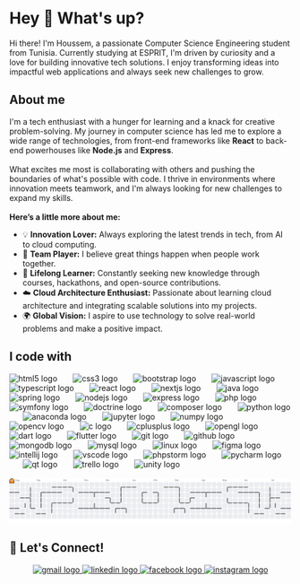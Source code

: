 <h1 align="left">Hey 👋 What's up?</h1>

<p align="left">
Hi there! I'm Houssem, a passionate Computer Science Engineering student from Tunisia. Currently studying at ESPRIT, I'm driven by curiosity and a love for building innovative tech solutions. I enjoy transforming ideas into impactful web applications and always seek new challenges to grow.
</p>

<h2 align="left">About me</h2>

<p align="left">
I'm a tech enthusiast with a hunger for learning and a knack for creative problem-solving. My journey in computer science has led me to explore a wide range of technologies, from front-end frameworks like <b>React</b> to back-end powerhouses like <b>Node.js</b> and <b>Express</b>. <br><br>
What excites me most is collaborating with others and pushing the boundaries of what's possible with code. I thrive in environments where innovation meets teamwork, and I'm always looking for new challenges to expand my skills.<br><br>
<b>Here’s a little more about me:</b>
<ul>
<li>💡 <b>Innovation Lover:</b> Always exploring the latest trends in tech, from AI to cloud computing.</li>
<li>🤝 <b>Team Player:</b> I believe great things happen when people work together.</li>
<li>🌱 <b>Lifelong Learner:</b> Constantly seeking new knowledge through courses, hackathons, and open-source contributions.</li>
<li>☁️ <b>Cloud Architecture Enthusiast:</b> Passionate about learning cloud architecture and integrating scalable solutions into my projects.</li>
<li>🌍 <b>Global Vision:</b> I aspire to use technology to solve real-world problems and make a positive impact.</li>
</ul>
</p>

<h2 align="left">I code with</h2>
<div align="left">
  <img src="https://cdn.jsdelivr.net/gh/devicons/devicon/icons/html5/html5-original.svg" width="40" alt="html5 logo" />
  <img width="20" />
  <img src="https://cdn.jsdelivr.net/gh/devicons/devicon/icons/css3/css3-original.svg" width="40" alt="css3 logo" />
  <img width="20" />
  <img src="https://cdn.jsdelivr.net/gh/devicons/devicon/icons/bootstrap/bootstrap-original.svg" width="40" alt="bootstrap logo" />
  <img width="20" />
  <img src="https://cdn.jsdelivr.net/gh/devicons/devicon/icons/javascript/javascript-original.svg" width="40" alt="javascript logo" />
  <img width="20" />
  <img src="https://cdn.simpleicons.org/typescript/3178C6" width="40" alt="typescript logo" />
  <img width="20" />
  <img src="https://cdn.jsdelivr.net/gh/devicons/devicon/icons/react/react-original.svg" width="40" alt="react logo" />
  <img width="20" />
  <img src="https://cdn.jsdelivr.net/gh/devicons/devicon/icons/nextjs/nextjs-original.svg" width="40" alt="nextjs logo" />
  <img width="20" />
  <img src="https://cdn.jsdelivr.net/gh/devicons/devicon/icons/java/java-original.svg" width="40" alt="java logo" />
  <img width="20" />
  <img src="https://cdn.jsdelivr.net/gh/devicons/devicon/icons/spring/spring-original.svg" width="40" alt="spring logo" />
  <img width="20" />
  <img src="https://cdn.jsdelivr.net/gh/devicons/devicon/icons/nodejs/nodejs-original.svg" width="40" alt="nodejs logo" />
  <img width="20" />
  <img src="https://cdn.jsdelivr.net/gh/devicons/devicon/icons/express/express-original.svg" width="40" alt="express logo" />
  <img width="20" />
  <img src="https://cdn.jsdelivr.net/gh/devicons/devicon/icons/php/php-original.svg" width="40" alt="php logo" />
  <img width="20" />
  <img src="https://cdn.jsdelivr.net/gh/devicons/devicon/icons/symfony/symfony-original.svg" width="40" alt="symfony logo" />
  <img width="20" />
  <img src="https://cdn.jsdelivr.net/gh/devicons/devicon/icons/doctrine/doctrine-original.svg" width="40" alt="doctrine logo" />
  <img width="20" />
  <img src="https://cdn.jsdelivr.net/gh/devicons/devicon/icons/composer/composer-original.svg" width="40" alt="composer logo" />
  <img width="20" />
  <img src="https://cdn.jsdelivr.net/gh/devicons/devicon/icons/python/python-original.svg" width="40" alt="python logo" />
  <img width="20" />
  <img src="https://cdn.jsdelivr.net/gh/devicons/devicon/icons/anaconda/anaconda-original.svg" width="40" alt="anaconda logo" />
  <img width="20" />
  <img src="https://cdn.jsdelivr.net/gh/devicons/devicon/icons/jupyter/jupyter-original.svg" width="40" alt="jupyter logo" />
  <img width="20" />
  <img src="https://cdn.jsdelivr.net/gh/devicons/devicon/icons/numpy/numpy-original.svg" width="40" alt="numpy logo" />
  <img width="20" />
  <img src="https://cdn.jsdelivr.net/gh/devicons/devicon/icons/opencv/opencv-original.svg" width="40" alt="opencv logo" />
  <img width="20" />
  <img src="https://cdn.jsdelivr.net/gh/devicons/devicon/icons/c/c-original.svg" width="40" alt="c logo" />
  <img width="20" />
  <img src="https://cdn.jsdelivr.net/gh/devicons/devicon/icons/cplusplus/cplusplus-original.svg" width="40" alt="cplusplus logo" />
  <img width="20" />
  <img src="https://cdn.jsdelivr.net/gh/devicons/devicon/icons/opengl/opengl-original.svg" width="40" alt="opengl logo" />
  <img width="20" />
  <img src="https://cdn.jsdelivr.net/gh/devicons/devicon/icons/dart/dart-original.svg" width="40" alt="dart logo" />
  <img width="20" />
  <img src="https://cdn.jsdelivr.net/gh/devicons/devicon/icons/flutter/flutter-original.svg" width="40" alt="flutter logo" />
  <img width="20" />
  <img src="https://cdn.jsdelivr.net/gh/devicons/devicon/icons/git/git-original.svg" width="40" alt="git logo" />
  <img width="20" />
  <img src="https://cdn.jsdelivr.net/gh/devicons/devicon/icons/github/github-original.svg" width="40" alt="github logo" />
  <img width="20" />
  <img src="https://cdn.jsdelivr.net/gh/devicons/devicon/icons/mongodb/mongodb-original.svg" width="40" alt="mongodb logo" />
  <img width="20" />
  <img src="https://cdn.jsdelivr.net/gh/devicons/devicon/icons/mysql/mysql-original.svg" width="40" alt="mysql logo" />
  <img width="20" />
  <img src="https://cdn.jsdelivr.net/gh/devicons/devicon/icons/linux/linux-original.svg" width="28" alt="linux logo" />
  <img width="20" />
  <img src="https://cdn.jsdelivr.net/gh/devicons/devicon/icons/figma/figma-original.svg" width="40" alt="figma logo" />
  <img width="20" />
  <img src="https://cdn.jsdelivr.net/gh/devicons/devicon/icons/intellij/intellij-original.svg" width="40" alt="intellij logo" />
  <img width="20" />
  <img src="https://cdn.jsdelivr.net/gh/devicons/devicon/icons/vscode/vscode-original.svg" width="40" alt="vscode logo" />
  <img width="20" />
  <img src="https://cdn.jsdelivr.net/gh/devicons/devicon/icons/phpstorm/phpstorm-original.svg" width="40" alt="phpstorm logo" />
  <img width="20" />
  <img src="https://cdn.jsdelivr.net/gh/devicons/devicon/icons/pycharm/pycharm-original.svg" width="40" alt="pycharm logo" />
  <img width="20" />
  <img src="https://cdn.jsdelivr.net/gh/devicons/devicon/icons/qt/qt-original.svg" width="40" alt="qt logo" />
  <img width="20" />
  <img src="https://cdn.jsdelivr.net/gh/devicons/devicon/icons/trello/trello-plain.svg" width="40" alt="trello logo" />
  <img width="20" />
  <img src="https://cdn.jsdelivr.net/gh/devicons/devicon/icons/unity/unity-original.svg" width="40"  alt="unity logo" />
</div>




<br/>
<div align="left">
<picture>
<source media="(prefers-color-scheme: dark)" srcset="https://raw.githubusercontent.com/labidi-houssem/labidi-houssem/output/pacman-contribution-graph-dark.svg">
<source media="(prefers-color-scheme: light)" srcset="https://raw.githubusercontent.com/labidi-houssem/labidi-houssem/output/pacman-contribution-graph.svg">
<img alt="pacman contribution graph" src="https://raw.githubusercontent.com/labidi-houssem/labidi-houssem/output/pacman-contribution-graph.svg">
</picture>
</div>

<h2 align="left">💬 Let's Connect!</h2>

<div align="center">
<a href="mailto:houssemm.labidi@gmail.com" target="_blank">
<img src="https://raw.githubusercontent.com/maurodesouza/profile-readme-generator/master/src/assets/icons/social/gmail/default.svg" width="52" height="40" alt="gmail logo" />
</a>
<a href="https://www.linkedin.com/in/houssem-labidi/" target="_blank">
<img src="https://raw.githubusercontent.com/maurodesouza/profile-readme-generator/master/src/assets/icons/social/linkedin/default.svg" width="52" height="40" alt="linkedin logo" />
</a>
<a href="https://www.facebook.com/houssem.alabidi" target="_blank">
<img src="https://raw.githubusercontent.com/maurodesouza/profile-readme-generator/master/src/assets/icons/social/facebook/default.svg" width="52" height="40" alt="facebook logo" />
</a>
<a href="https://www.instagram.com/houssem.labidi/" target="_blank">
<img src="https://raw.githubusercontent.com/maurodesouza/profile-readme-generator/master/src/assets/icons/social/instagram/default.svg" width="52" height="40" alt="instagram logo" />
</a>
</div>
